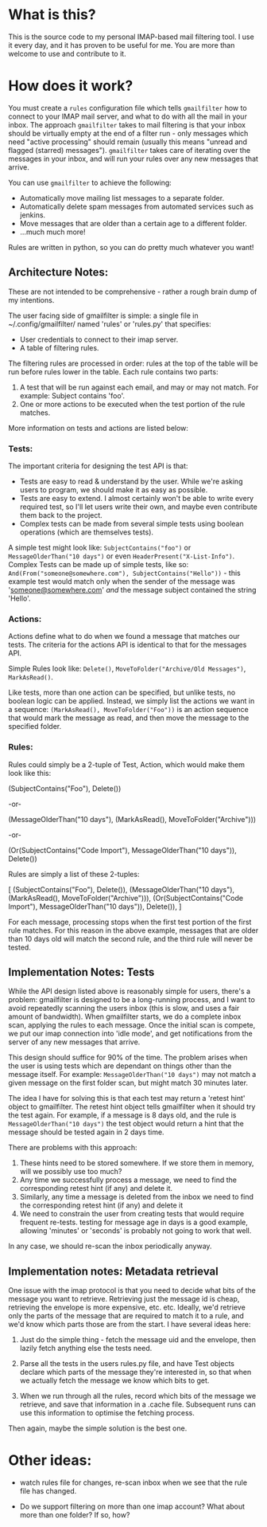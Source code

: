 # What is this?

This is the source code to my personal IMAP-based mail filtering tool. I use it every day, and it has proven to be useful for me. You are more than welcome to use and contribute to it.

# How does it work?

You must create a `rules` configuration file which tells `gmailfilter` how to connect to your IMAP mail server, and what to do with all the mail in your inbox. The approach `gmailfilter` takes to mail filtering is that your inbox should be virtually empty at the end of a filter run - only messages which need "active processing" should remain (usually this means "unread and flagged (starred) messages"). `gmailfilter` takes care of iterating over the messages in your inbox, and will run your rules over any new messages that arrive. 

You can use `gmailfilter` to achieve the following:

 * Automatically move mailing list messages to a separate folder.
 * Automatically delete spam messages from automated services such as jenkins.
 * Move messages that are older than a certain age to a different folder.
 * ...much much more!

 Rules are written in python, so you can do pretty much whatever you want!


 ## Architecture Notes:

These are not intended to be comprehensive - rather a rough brain dump of my intentions.

The user facing side of gmailfilter is simple: a single file in ~/.config/gmailfilter/ named 'rules' or 'rules.py' that specifies:
 * User credentials to connect to their imap server.
 * A table of filtering rules.

The filtering rules are processed in order: rules at the top of the table will be run before rules lower in the table. Each rule contains two parts:

 1. A test that will be run against each email, and may or may not match. For example: Subject contains 'foo'.
 2. One or more actions to be executed when the test portion of the rule matches.

 More information on tests and actions are listed below:

 ### Tests:

The important criteria for designing the test API is that:

 * Tests are easy to read & understand by the user. While we're asking users to program, we should make it as easy as possible.
 * Tests are easy to extend. I almost certainly won't be able to write every required test, so I'll let users write their own, and maybe even contribute them back to the project.
 * Complex tests can be made from several simple tests using boolean operations (which are themselves tests).

A simple test might look like: `SubjectContains("foo")` or `MessageOlderThan("10 days")` or even `HeaderPresent("X-List-Info")`.
Complex Tests can be made up of simple tests, like so: `And(From("someone@somewhere.com"), SubjectContains("Hello"))` - this example test would match only when the sender of the message was 'someone@somewhere.com' *and* the message subject contained the string 'Hello'.


### Actions:

Actions define what to do when we found a message that matches our tests. The criteria for the actions API is identical to that for the messages API.

Simple Rules look like: `Delete()`, `MoveToFolder("Archive/Old Messages")`, `MarkAsRead()`.

Like tests, more than one action can be specified, but unlike tests, no boolean logic can be applied. Instead, we simply list the actions we want in a sequence: `(MarkAsRead(), MoveToFolder("Foo"))` is an action sequence that would mark the message as read, and then move the message to the specified folder.

### Rules:

Rules could simply be a 2-tuple of Test, Action, which would make them look like this:

(SubjectContains("Foo"), Delete())

-or-

(MessageOlderThan("10 days"), (MarkAsRead(), MoveToFolder("Archive")))

-or-

(Or(SubjectContains("Code Import"), MessageOlderThan("10 days")), Delete())


Rules are simply a list of these 2-tuples:

[
	(SubjectContains("Foo"), Delete()),
	(MessageOlderThan("10 days"), (MarkAsRead(), MoveToFolder("Archive"))),
	(Or(SubjectContains("Code Import"), MessageOlderThan("10 days")), Delete()),
]


For each message, processing stops when the first test portion of the first rule matches. For this reason in the above example, messages that are older than 10 days old will match the second rule, and the third rule will never be tested.


## Implementation Notes: Tests

While the API design listed above is reasonably simple for users, there's a problem: gmailfilter is designed to be a long-running process, and I want to avoid repeatedly scanning the users inbox (this is slow, and uses a fair amount of bandwidth). When gmailfilter starts, we do a complete inbox scan, applying the rules to each message. Once the initial scan is compete, we put our imap connection into 'idle mode', and get notifications from the server of any new messages that arrive.

This design should suffice for 90% of the time. The problem arises when the user is using tests which are dependant on things other than the message itself. For example: `MessageOlderThan("10 days")` may not match a given message on the first folder scan, but might match 30 minutes later. 

The idea I have for solving this is that each test may return a 'retest hint' object to gmailfilter. The retest hint object tells gmailfilter when it should try the test again. For example, if a message is 8 days old, and the rule is `MessageOlderThan("10 days")` the test object would  return a hint that the message should be tested again in 2 days time.

There are problems with this approach:

1) These hints need to be stored somewhere. If we store them in memory, will we possibly use too much?
2) Any time we successfully process a message, we need to find the corresponding retest hint (if any) and delete it.
3) Similarly, any time a message is deleted from the inbox we need to find the corresponding retest hint (if any) and delete it
4) We need to constrain the user from creating tests that would require frequent re-tests. testing for message age in days is a good example, allowing 'minutes' or 'seconds' is probably not going to work that well.

In any case, we should re-scan the inbox periodically anyway.


## Implementation notes: Metadata retrieval

One issue with the imap protocol is that you need to decide what bits of the message you want to retrieve. Retrieving just the message id is cheap, retrieving the envelope is more expensive, etc. etc. Ideally, we'd retrieve only the parts of the message that are required to match it to a rule, and we'd know which parts those are from the start. I have several ideas here:

1) Just do the simple thing - fetch the message uid and the envelope, then lazily fetch anything else the tests need.

2) Parse all the tests in the users rules.py file, and have Test objects declare which parts of the message they're interested in, so that when we actually fetch the message we know which bits to get.

3) When we run through all the rules, record which bits of the message we retrieve, and save that information in a .cache file. Subsequent runs can use this information to optimise the fetching process.

Then again, maybe the simple solution is the best one.


# Other ideas:

 - watch rules file for changes, re-scan inbox when we see that the rule file has changed.

 - Do we support filtering on more than one imap account? What about more than one folder? If so, how?